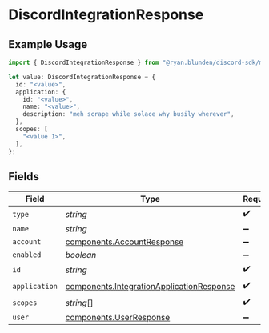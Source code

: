 # DiscordIntegrationResponse

## Example Usage

```typescript
import { DiscordIntegrationResponse } from "@ryan.blunden/discord-sdk/models/components";

let value: DiscordIntegrationResponse = {
  id: "<value>",
  application: {
    id: "<value>",
    name: "<value>",
    description: "meh scrape while solace why busily wherever",
  },
  scopes: [
    "<value 1>",
  ],
};
```

## Fields

| Field                                                                                                  | Type                                                                                                   | Required                                                                                               | Description                                                                                            |
| ------------------------------------------------------------------------------------------------------ | ------------------------------------------------------------------------------------------------------ | ------------------------------------------------------------------------------------------------------ | ------------------------------------------------------------------------------------------------------ |
| `type`                                                                                                 | *string*                                                                                               | :heavy_check_mark:                                                                                     | N/A                                                                                                    |
| `name`                                                                                                 | *string*                                                                                               | :heavy_minus_sign:                                                                                     | N/A                                                                                                    |
| `account`                                                                                              | [components.AccountResponse](../../models/components/accountresponse.md)                               | :heavy_minus_sign:                                                                                     | N/A                                                                                                    |
| `enabled`                                                                                              | *boolean*                                                                                              | :heavy_minus_sign:                                                                                     | N/A                                                                                                    |
| `id`                                                                                                   | *string*                                                                                               | :heavy_check_mark:                                                                                     | N/A                                                                                                    |
| `application`                                                                                          | [components.IntegrationApplicationResponse](../../models/components/integrationapplicationresponse.md) | :heavy_check_mark:                                                                                     | N/A                                                                                                    |
| `scopes`                                                                                               | *string*[]                                                                                             | :heavy_check_mark:                                                                                     | N/A                                                                                                    |
| `user`                                                                                                 | [components.UserResponse](../../models/components/userresponse.md)                                     | :heavy_minus_sign:                                                                                     | N/A                                                                                                    |